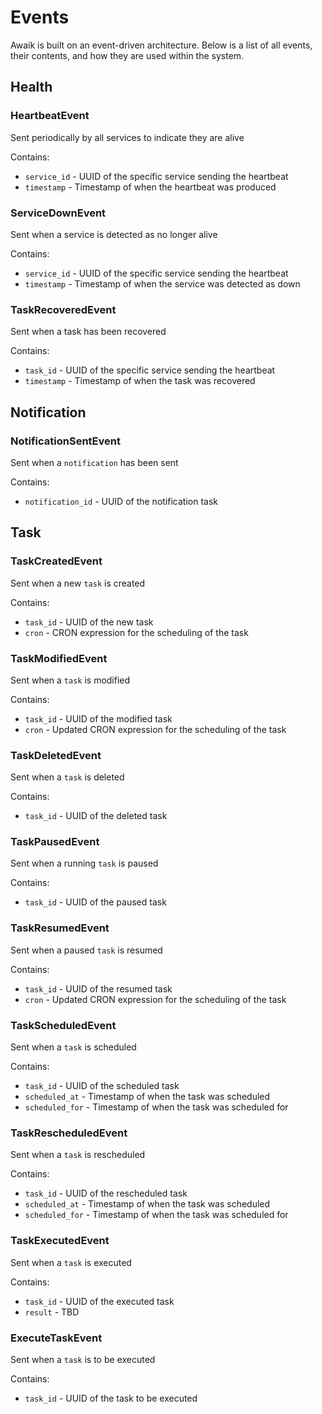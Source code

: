 # Events

Awaik is built on an event-driven architecture. Below is a list of all events, their contents, and how they are used within the system.

## Health

### HeartbeatEvent

Sent periodically by all services to indicate they are alive

Contains:

- `service_id` - UUID of the specific service sending the heartbeat
- `timestamp` - Timestamp of when the heartbeat was produced

### ServiceDownEvent

Sent when a service is detected as no longer alive

Contains:

- `service_id` - UUID of the specific service sending the heartbeat
- `timestamp` - Timestamp of when the service was detected as down

### TaskRecoveredEvent

Sent when a task has been recovered

Contains:

- `task_id` - UUID of the specific service sending the heartbeat
- `timestamp` - Timestamp of when the task was recovered

## Notification

### NotificationSentEvent

Sent when a `notification` has been sent

Contains:

- `notification_id` - UUID of the notification task

## Task

### TaskCreatedEvent

Sent when a new `task` is created

Contains:

- `task_id` - UUID of the new task
- `cron` - CRON expression for the scheduling of the task

### TaskModifiedEvent

Sent when a `task` is modified

Contains:

- `task_id` - UUID of the modified task
- `cron` - Updated CRON expression for the scheduling of the task

### TaskDeletedEvent

Sent when a `task` is deleted

Contains:

- `task_id` - UUID of the deleted task

### TaskPausedEvent

Sent when a running `task` is paused

Contains:

- `task_id` - UUID of the paused task

### TaskResumedEvent

Sent when a paused `task` is resumed

Contains:

- `task_id` - UUID of the resumed task
- `cron` - Updated CRON expression for the scheduling of the task

### TaskScheduledEvent

Sent when a `task` is scheduled

Contains:

- `task_id` - UUID of the scheduled task
- `scheduled_at` - Timestamp of when the task was scheduled
- `scheduled_for` - Timestamp of when the task was scheduled for

### TaskRescheduledEvent

Sent when a `task` is rescheduled

Contains:

- `task_id` - UUID of the rescheduled task
- `scheduled_at` - Timestamp of when the task was scheduled
- `scheduled_for` - Timestamp of when the task was scheduled for

### TaskExecutedEvent

Sent when a `task` is executed

Contains:

- `task_id` - UUID of the executed task
- `result` - TBD

### ExecuteTaskEvent

Sent when a `task` is to be executed

Contains:

- `task_id` - UUID of the task to be executed

